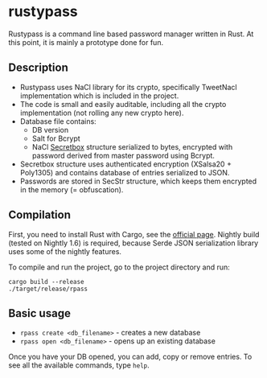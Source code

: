 # rustypass
Rustypass is a command line based password manager written in Rust. At this point, it is mainly a prototype done for fun.

## Description
* Rustypass uses NaCl library for its crypto, specifically TweetNacl implementation which is included in the project. 
* The code is small and easily auditable, including all the crypto implementation (not rolling any new crypto here).
* Database file contains:
  * DB version
  * Salt for Bcrypt
  * NaCl [Secretbox](http://nacl.cr.yp.to/secretbox.html) structure serialized to bytes, 
encrypted with password derived from master password using Bcrypt.
* Secretbox structure uses authenticated encryption (XSalsa20 + Poly1305) and contains database of entries serialized to JSON.
* Passwords are stored in SecStr structure, which keeps them encrypted in the memory (= obfuscation).

## Compilation
First, you need to install Rust with Cargo, see the [official page](https://www.rust-lang.org/downloads.html). Nightly build (tested on Nightly 1.6)
is required, because Serde JSON serialization library uses some of the nightly features.

To compile and run the project, go to the project directory and run:
```
cargo build --release
./target/release/rpass
```

## Basic usage
* `rpass create <db_filename>` - creates a new database
* `rpass open <db_filename>` - opens up an existing database

Once you have your DB opened, you can add, copy or remove entries. To see all the available commands, type `help`.

